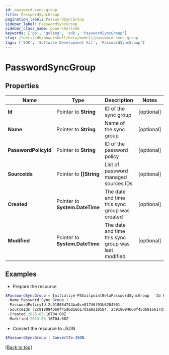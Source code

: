 ```yaml
---
id: password-sync-group
title: PasswordSyncGroup
pagination_label: PasswordSyncGroup
sidebar_label: PasswordSyncGroup
sidebar_class_name: powershellsdk
keywords: ['go', 'golang', 'sdk', 'PasswordSyncGroup'] 
slug: /tools/sdk/powershell/beta/models/password-sync-group
tags: ['SDK', 'Software Development Kit', 'PasswordSyncGroup']
---
```



# PasswordSyncGroup

## Properties

Name | Type | Description | Notes
------------ | ------------- | ------------- | -------------
**Id** |  Pointer to **String** | ID of the sync group | [optional] 
**Name** |  Pointer to **String** | Name of the sync group | [optional] 
**PasswordPolicyId** |  Pointer to **String** | ID of the password policy | [optional] 
**SourceIds** |  Pointer to **[]String** | List of password managed sources IDs | [optional] 
**Created** |  Pointer to **System.DateTime** | The date and time this sync group was created | [optional] 
**Modified** |  Pointer to **System.DateTime** | The date and time this sync group was last modified | [optional] 

## Examples

- Prepare the resource
```powershell
$PasswordSyncGroup = Initialize-PSSailpointBetaPasswordSyncGroup  -Id 6881f631-3bd5-4213-9c75-8e05cc3e35dd `
 -Name Password Sync Group 1 `
 -PasswordPolicyId 2c91808d744ba0ce01746f93b6204501 `
 -SourceIds [2c918084660f45d6016617daa9210584, 2c918084660f45d6016617daa9210500] `
 -Created 2023-03-16T04:00Z `
 -Modified 2023-03-16T04:00Z
```

- Convert the resource to JSON
```powershell
$PasswordSyncGroup | ConvertTo-JSON
```


[[Back to top]](#) 

